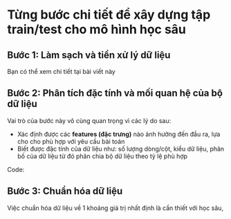 # Từng bước chi tiết để xây dựng tập train/test cho mô hình học sâu

## Bước 1: Làm sạch và tiền xử lý dữ liệu
Bạn có thể xem chi tiết tại bài viết này

## Bước 2: Phân tích đặc tính và mối quan hệ của bộ dữ liệu
Vai trò của bước này vô cùng quan trọng vì các lý do sau:
* Xác định được các **features (đặc trưng)** nào ảnh hưởng đến đầu ra, lựa cho cho phù hợp với yêu cầu bài toán
* Biết được đặc tính của dữ liệu như: số lượng dòng/cột, kiểu dữ liệu, phân bố của dữ liệu từ đó phân chia bộ dữ liệu theo tỷ lệ phù hợp

Code:

## Bước 3: Chuẩn hóa dữ liệu
Việc chuẩn hóa dữ liệu về 1 khoảng giá trị nhất định là cần thiết với học sâu, 